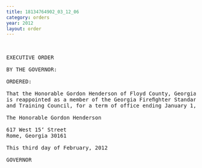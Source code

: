 ```yaml
---
title: 18134764902_03_12_06
category: orders
year: 2012
layout: order
---
```


<pre> 

EXECUTIVE ORDER

BY THE GOVERNOR:

ORDERED:

That the Honorable Gordon Henderson of Floyd County, Georgia,
is reappointed as a member of the Georgia Fireﬁghter Standards
and Training Council, for a term of office ending January 1, 2015.

The Honorable Gordon Henderson

617 West 15‘ Street
Rome, Georgia 30161

This third day of February, 2012

GOVERNOR

</pre>
